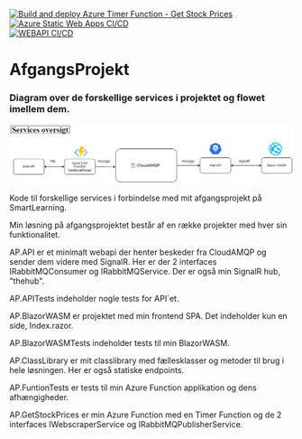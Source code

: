 [![Build and deploy Azure Timer Function - Get Stock Prices](https://github.com/jamtuba/AfgangsProjekt/actions/workflows/Timer_Function_ci_cd.yml/badge.svg)](https://github.com/jamtuba/AfgangsProjekt/actions/workflows/Timer_Function_ci_cd.yml)
<br/>
[![Azure Static Web Apps CI/CD](https://github.com/jamtuba/AfgangsProjekt/actions/workflows/blazorwasm-cicd.yml/badge.svg)](https://github.com/jamtuba/AfgangsProjekt/actions/workflows/blazorwasm-cicd.yml)
<br/>
[![WEBAPI CI/CD](https://github.com/jamtuba/AfgangsProjekt/actions/workflows/webapi-cicd.yml/badge.svg)](https://github.com/jamtuba/AfgangsProjekt/actions/workflows/webapi-cicd.yml)

# AfgangsProjekt
### Diagram over de forskellige services i projektet og flowet imellem dem.

![Alt text](Diagrams/AP_System_Diagram_170523.jpg "Title")

Kode til forskellige services i forbindelse med mit afgangsprojekt på SmartLearning.

Min løsning på afgangsprojektet består af en række projekter med hver sin funktionalitet.

AP.API er et minimalt webapi der henter beskeder fra CloudAMQP og sender dem videre med SignalR.
Her er der 2 interfaces IRabbitMQConsumer og IRabbitMQService.
Der er også min SignalR hub, "thehub".

AP.APITests indeholder nogle tests for API´et.

AP.BlazorWASM er projektet med min frontend SPA.
Det indeholder kun en side, Index.razor.

AP.BlazorWASMTests indeholder tests til min BlazorWASM.

AP.ClassLibrary er mit classlibrary med fællesklasser og metoder til brug i hele løsningen. 
Her er også statiske endpoints.

AP.FuntionTests er tests til min Azure Function applikation og dens afhængigheder.

AP.GetStockPrices er min Azure Function med en Timer Function og de 2 interfaces IWebscraperService og IRabbitMQPublisherService.




<!---

    PREVIEW Ctrl+Shift+V

---!>